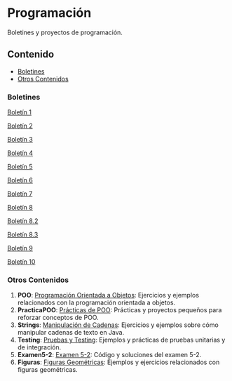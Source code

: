 # Programación

Boletines y proyectos de programación.

## Contenido

- [Boletines](#boletines)
-  [Otros Contenidos](#otros-contenidos)

### Boletines

[Boletín 1](https://github.com/DanielRTato/Programacion/tree/main/Boletin_1)

 [Boletín 2](https://github.com/DanielRTato/Programacion/tree/main/Boletin_2)
 
 [Boletín 3](https://github.com/DanielRTato/Programacion/tree/main/Boletin_3)
 
 [Boletín 4](https://github.com/DanielRTato/Programacion/tree/main/Boletin_4)
 
 [Boletín 5](https://github.com/DanielRTato/Programacion/tree/main/Boletin_5)
 
 
[Boletín 6](https://github.com/DanielRTato/Programacion/tree/main/Boletin_6)

 [Boletín 7](https://github.com/DanielRTato/Programacion/tree/main/Boletin_7)

 [Boletín 8](https://github.com/DanielRTato/Programacion/tree/main/Boletin_8)

 [Boletín 8.2](https://github.com/DanielRTato/Programacion/tree/main/Boletin_8.2)

 [Boletín 8.3](https://github.com/DanielRTato/Programacion/tree/main/Boletin_8.3)

 [Boletín 9](https://github.com/DanielRTato/Programacion/tree/main/Boletin_9)

 [Boletín 10](https://github.com/DanielRTato/Programacion/tree/main/Boletin_10)


### Otros Contenidos

1. **POO**: [Programación Orientada a Objetos](https://github.com/DanielRTato/Programacion/tree/main/POO): Ejercicios y ejemplos relacionados con la programación orientada a objetos.
2. **PracticaPOO**: [Prácticas de POO](https://github.com/DanielRTato/Programacion/tree/main/PracticaPOO): Prácticas y proyectos pequeños para reforzar conceptos de POO.
3. **Strings**: [Manipulación de Cadenas](https://github.com/DanielRTato/Programacion/tree/main/Strings): Ejercicios y ejemplos sobre cómo manipular cadenas de texto en Java.
4. **Testing**: [Pruebas y Testing](https://github.com/DanielRTato/Programacion/tree/main/Testing): Ejemplos y prácticas de pruebas unitarias y de integración.
5. **Examen5-2**: [Examen 5-2](https://github.com/DanielRTato/Programacion/tree/main/examen5-2): Código y soluciones del examen 5-2.
6. **Figuras**: [Figuras Geométricas](https://github.com/DanielRTato/Programacion/tree/main/figuras): Ejemplos y ejercicios relacionados con figuras geométricas.
